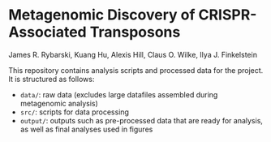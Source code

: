 # Metagenomic Discovery of CRISPR-Associated Transposons

James R. Rybarski, Kuang Hu, Alexis Hill, Claus O. Wilke, Ilya J. Finkelstein

This repository contains analysis scripts and processed data for the project. It is structured as follows:

- `data/`: raw data (excludes large datafiles assembled during metagenomic analysis)
- `src/`: scripts for data processing
- `output/`: outputs such as pre-processed data that are ready for analysis, as well as final analyses used in figures
